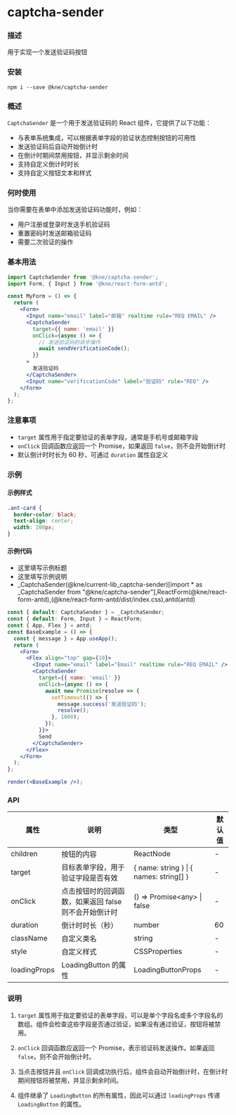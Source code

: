 
# captcha-sender


### 描述

用于实现一个发送验证码按钮


### 安装

```shell
npm i --save @kne/captcha-sender
```


### 概述

`CaptchaSender` 是一个用于发送验证码的 React 组件，它提供了以下功能：

- 与表单系统集成，可以根据表单字段的验证状态控制按钮的可用性
- 发送验证码后自动开始倒计时
- 在倒计时期间禁用按钮，并显示剩余时间
- 支持自定义倒计时时长
- 支持自定义按钮文本和样式

### 何时使用

当你需要在表单中添加发送验证码功能时，例如：

- 用户注册或登录时发送手机验证码
- 重置密码时发送邮箱验证码
- 需要二次验证的操作

### 基本用法

```jsx
import CaptchaSender from '@kne/captcha-sender';
import Form, { Input } from '@kne/react-form-antd';

const MyForm = () => {
  return (
    <Form>
      <Input name="email" label="邮箱" realtime rule="REQ EMAIL" />
      <CaptchaSender
        target={{ name: 'email' }}
        onClick={async () => {
          // 发送验证码的异步操作
          await sendVerificationCode();
        }}
      >
        发送验证码
      </CaptchaSender>
      <Input name="verificationCode" label="验证码" rule="REQ" />
    </Form>
  );
};
```

### 注意事项

- `target` 属性用于指定要验证的表单字段，通常是手机号或邮箱字段
- `onClick` 回调函数应返回一个 Promise，如果返回 `false`，则不会开始倒计时
- 默认倒计时时长为 60 秒，可通过 `duration` 属性自定义


### 示例


#### 示例样式

```scss
.ant-card {
  border-color: black;
  text-align: center;
  width: 200px;
}
```

#### 示例代码

- 这里填写示例标题
- 这里填写示例说明
- _CaptchaSender(@kne/current-lib_captcha-sender)[import * as _CaptchaSender from "@kne/captcha-sender"],ReactForm(@kne/react-form-antd),(@kne/react-form-antd/dist/index.css),antd(antd)

```jsx
const { default: CaptchaSender } = _CaptchaSender;
const { default: Form, Input } = ReactForm;
const { App, Flex } = antd;
const BaseExample = () => {
  const { message } = App.useApp();
  return (
    <Form>
      <Flex align="top" gap={10}>
        <Input name="email" label="Email" realtime rule="REQ EMAIL" />
        <CaptchaSender
          target={{ name: 'email' }}
          onClick={async () => {
            await new Promise(resolve => {
              setTimeout(() => {
                message.success('发送验证码');
                resolve();
              }, 1000);
            });
          }}>
          Send
        </CaptchaSender>
      </Flex>
    </Form>
  );
};

render(<BaseExample />);

```


### API

| 属性 | 说明 | 类型 | 默认值 |
| --- | --- | --- | --- |
| children | 按钮的内容 | ReactNode | - |
| target | 目标表单字段，用于验证字段是否有效 | { name: string } \| { names: string[] } | - |
| onClick | 点击按钮时的回调函数，如果返回 false 则不会开始倒计时 | () => Promise\<any\> \| false | - |
| duration | 倒计时时长（秒） | number | 60 |
| className | 自定义类名 | string | - |
| style | 自定义样式 | CSSProperties | - |
| loadingProps | LoadingButton 的属性 | LoadingButtonProps | - |

### 说明

1. `target` 属性用于指定要验证的表单字段，可以是单个字段名或多个字段名的数组。组件会检查这些字段是否通过验证，如果没有通过验证，按钮将被禁用。

2. `onClick` 回调函数应返回一个 Promise，表示验证码发送操作。如果返回 `false`，则不会开始倒计时。

3. 当点击按钮并且 `onClick` 回调成功执行后，组件会自动开始倒计时，在倒计时期间按钮将被禁用，并显示剩余时间。

4. 组件继承了 `LoadingButton` 的所有属性，因此可以通过 `loadingProps` 传递 `LoadingButton` 的属性。
